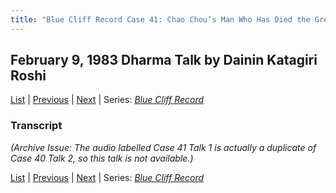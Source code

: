 ```yaml
---
title: "Blue Cliff Record Case 41: Chao Chou’s Man Who Has Died the Great Death – Talk 1"
---
```

## February 9, 1983 Dharma Talk by Dainin Katagiri Roshi

[List](list#1983) \| 
[Previous](1983-02-02-Blue-Cliff-Record-Case-40-Talk-2) \| 
[Next](1983-02-16-Blue-Cliff-Record-Case-41-Talk-2)
\| Series: [*Blue Cliff Record*](blue-cliff-record)

### Transcript

*(Archive Issue: The audio labelled Case 41 Talk 1 is actually a duplicate of Case 40 Talk 2, so this talk is not available.)*

[List](list#1983) \| 
[Previous](1983-02-02-Blue-Cliff-Record-Case-40-Talk-2) \| 
[Next](1983-02-16-Blue-Cliff-Record-Case-41-Talk-2)
\| Series: [*Blue Cliff Record*](blue-cliff-record)
